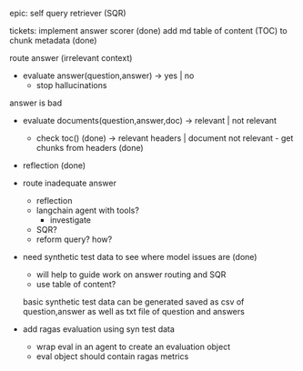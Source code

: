 epic:
self query retriever (SQR)

tickets:
implement answer scorer (done)
add md table of content (TOC) to chunk metadata (done)

route answer (irrelevant context)
- evaluate answer(question,answer) 
	-> yes | no
	- stop hallucinations

answer is bad
- evaluate documents(question,answer,doc) 
	-> relevant | not relevant
	- check toc() (done)
		-> relevant headers | document not relevant
			- get chunks from headers (done)

- reflection (done)

- route inadequate answer
	- reflection 
	- langchain agent with tools?
		- investigate
	- SQR?
    - reform query? how?

- need synthetic test data to see where model issues are (done)
	- will help to guide work on answer routing and SQR
	- use table of content?

	basic synthetic test data can be generated
	saved as csv of question,answer as well as txt file of question and answers

- add ragas evaluation using syn test data
	- wrap eval in an agent to create an evaluation object 
	- eval object should contain ragas metrics

